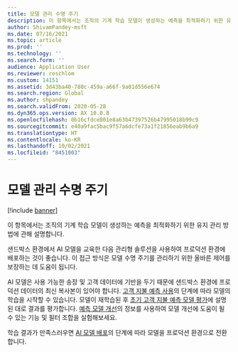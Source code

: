 ```yaml
---
title: 모델 관리 수명 주기
description: 이 항목에서는 조직의 기계 학습 모델이 생성하는 예측을 최적화하기 위한 유지 관리 방법에 관해 설명합니다.
author: ShivamPandey-msft
ms.date: 07/16/2021
ms.topic: article
ms.prod: ''
ms.technology: ''
ms.search.form: ''
audience: Application User
ms.reviewer: roschlom
ms.custom: 14151
ms.assetid: 3d43ba40-780c-459a-a66f-9a01d556e674
ms.search.region: Global
ms.author: shpandey
ms.search.validFrom: 2020-05-28
ms.dyn365.ops.version: AX 10.0.8
ms.openlocfilehash: 0b16cfdce801e8a63b47397526b47995018b99c9
ms.sourcegitcommit: e40a9fac5bac9f57a6dcfe73a1f21856eab9b6a9
ms.translationtype: HT
ms.contentlocale: ko-KR
ms.lasthandoff: 10/02/2021
ms.locfileid: "8451003"
---
```

# <a name="model-management-lifecycle"></a>모델 관리 수명 주기

[!include [banner](../includes/banner.md)]

이 항목에서는 조직의 기계 학습 모델이 생성하는 예측을 최적화하기 위한 유지 관리 방법에 관해 설명합니다.

샌드박스 환경에서 AI 모델을 교육한 다음 관리형 솔루션을 사용하여 프로덕션 환경에 배포하는 것이 좋습니다. 이 접근 방식은 모델 수명 주기를 관리하기 위한 올바른 제어를 보장하는 데 도움이 됩니다.

AI 모델은 사용 가능한 송장 및 고객 데이터에 기반을 두기 때문에 샌드박스 환경에 프로덕션 데이터의 최신 복사본이 있어야 합니다. [고객 지불 예측 사용](use-customer-payment-predictions.md)의 단계에 따라 모델의 학습을 시작할 수 있습니다. 모델이 재학습된 후 [초기 고객 지불 예측 모델 평가](evaluate-payment-prediction.md)에 설명된 대로 결과를 평가합니다. [예측 모델 개선](improve-model.md)의 정보를 사용하여 모델 개선에 도움이 될 수 있는 기능 및 필터 조합을 실험해보세요.

학습 결과가 만족스러우면 [AI 모델 배포](/ai-builder/distribute-model)의 단계에 따라 모델을 프로덕션 환경으로 전환합니다.
